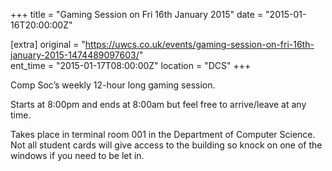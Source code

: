 +++
title = "Gaming Session on Fri 16th January 2015"
date = "2015-01-16T20:00:00Z"

[extra]
original = "https://uwcs.co.uk/events/gaming-session-on-fri-16th-january-2015-1474489097603/"    
ent_time = "2015-01-17T08:00:00Z"
location = "DCS"
+++

Comp Soc’s weekly 12-hour long gaming session.

Starts at 8:00pm and ends at 8:00am but feel free to arrive/leave at any time.

Takes place in terminal room 001 in the Department of Computer Science. Not all student cards will give access to the building so knock on one of the windows if you need to be let in.

